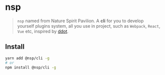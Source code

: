 # nsp
> `nsp` named from Nature Spirit Pavilion. A **cli** for you to develop yourself plugins system, all you use in project, such as `Webpack`, `React`, `Vue` etc, inspired by [ddot](https://github.com/Jetsly/ddot).

## Install
```bash
yarn add @nsp/cli -g
# or
npm install @nsp/cli -g
```
